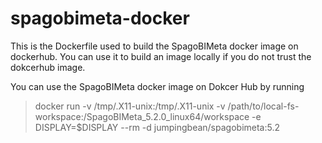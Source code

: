 # spagobimeta-docker
This is the Dockerfile used to build the SpagoBIMeta docker image on dockerhub. You can use it to build an image locally
if you do not trust the dokcerhub image.

You can use the SpagoBIMeta docker image on Dokcer Hub by running

> docker run -v /tmp/.X11-unix:/tmp/.X11-unix -v /path/to/local-fs-workspace:/SpagoBIMeta_5.2.0_linux64/workspace -e DISPLAY=$DISPLAY  --rm  -d jumpingbean/spagobimeta:5.2
